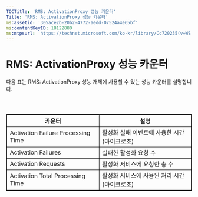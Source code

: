```yaml
---
TOCTitle: 'RMS: ActivationProxy 성능 카운터'
Title: 'RMS: ActivationProxy 성능 카운터'
ms:assetid: '305ace2b-20b2-4772-aedd-07524a4e65bf'
ms:contentKeyID: 18122880
ms:mtpsurl: 'https://technet.microsoft.com/ko-kr/library/Cc720235(v=WS.10)'
---
```


RMS: ActivationProxy 성능 카운터
================================

다음 표는 RMS: ActivationProxy 성능 개체에 사용할 수 있는 성능 카운터를 설명합니다.

###  

 
<table style="border:1px solid black;">
<colgroup>
<col width="50%" />
<col width="50%" />
</colgroup>
<thead>
<tr class="header">
<th style="border:1px solid black;" >카운터</th>
<th style="border:1px solid black;" >설명</th>
</tr>
</thead>
<tbody>
<tr class="odd">
<td style="border:1px solid black;">Activation Failure Processing Time</td>
<td style="border:1px solid black;">활성화 실패 이벤트에 사용한 시간(마이크로초)</td>
</tr>
<tr class="even">
<td style="border:1px solid black;">Activation Failures</td>
<td style="border:1px solid black;">실패한 활성화 요청 수</td>
</tr>
<tr class="odd">
<td style="border:1px solid black;">Activation Requests</td>
<td style="border:1px solid black;">활성화 서비스에 요청한 총 수</td>
</tr>
<tr class="even">
<td style="border:1px solid black;">Activation Total Processing Time</td>
<td style="border:1px solid black;">활성화 서비스에 사용된 처리 시간(마이크로초)</td>
</tr>
</tbody>
</table>
